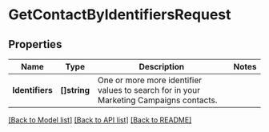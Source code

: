 # GetContactByIdentifiersRequest

## Properties

Name | Type | Description | Notes
------------ | ------------- | ------------- | -------------
**Identifiers** | **[]string** | One or more more identifier values to search for in your Marketing Campaigns contacts. |

[[Back to Model list]](../README.md#documentation-for-models) [[Back to API list]](../README.md#documentation-for-api-endpoints) [[Back to README]](../README.md)


